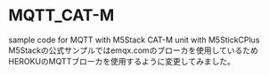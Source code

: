 # MQTT_CAT-M
sample code for MQTT with M5Stack CAT-M unit with M5StickCPlus
M5Stackの公式サンプルではemqx.comのブローカを使用しているためHEROKUのMQTTブローカを使用するように変更してみました。
